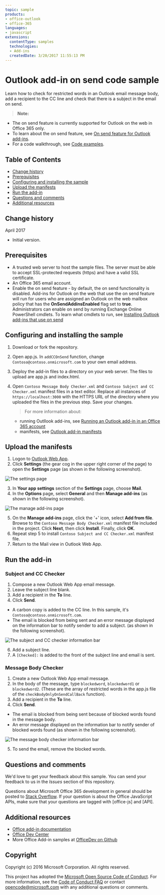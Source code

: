 ```yaml
---
topic: sample
products:
- office-outlook
- office-365
languages:
- javascript
extensions:
  contentType: samples
  technologies:
  - Add-ins
  createdDate: 3/20/2017 11:55:13 PM
---
```

# Outlook add-in on send code sample

Learn how to check for restricted words in an Outlook email message body, add a recipient to the CC line and check that there is a subject in the email on send.

>**Note:** 

* The on send feature is currently supported for Outlook on the web in Office 365 only. 
* To learn about the on send feature, see [On send feature for Outlook add-ins](https://dev.office.com/docs/add-ins/outlook/outlook-on-send-addins).  
* For a code walkthrough, see [Code examples](https://docs.microsoft.com/en-us/outlook/add-ins/outlook-on-send-addins#code-examples).

## Table of Contents
* [Change history](#change-history)
* [Prerequisites](#prerequisites)
* [Configuring and installing the sample](#configure)
* [Upload the manifests](#manifests)
* [Run the add-in](#test-the-add-in)
* [Questions and comments](#questions-and-comments)
* [Additional resources](#additional-resources)

## Change history

April 2017

* Initial version.

## Prerequisites

* A trusted web server to host the sample files. The server must be able to accept SSL-protected requests (https) and have a valid SSL certificate.
* An Office 365 email account.
* Enable the on send feature - by default, the on send functionality is disabled. Add-ins for Outlook on the web that use the on send feature will run for users who are assigned an Outlook on the web mailbox policy that has the **OnSendAddinsEnabled** flag set to **true**.  Administrators can enable on send by running Exchange Online PowerShell cmdlets. To learn what cmdlets to run, see [Installing Outlook add-ins that use on send](https://docs.microsoft.com/en-us/outlook/add-ins/outlook-on-send-addins#installing-outlook-add-ins-that-use-on-send)

## Configuring and installing the sample

1. Download or fork the repository.
2. Open app.js. In  `addCCOnSend` function, change `Contoso@contoso.onmicrosoft.com` to your own email address.
2. Deploy the add-in files to a directory on your web server. The files to upload are app.js and index.html.
3. Open `Contoso Message Body Checker.xml` and `Contoso Subject and CC Checker.xml` manifest files in a text editor. Replace all instances of `https://localhost:3000` with the HTTPS URL of the directory where you uploaded the files in the previous step. Save your changes.

   >  For more information about:
   * running Outllook add-ins, see [Running an Outlook add-in in an Office 365 account](https://dev.outlook.com/MailAppsGettingStarted/GetStarted)
   * manifests, see [Outlook add-in manifests](https://dev.office.com/docs/add-ins/outlook/manifests/manifests)

## Upload the manifests

1. Logon to [Outlook Web App](https://outlook.office365.com).
2. Click **Settings** (the gear cog in the upper right corner of the page) to open the **Settings** page (as shown in the following screenshot).

  ![The settings page](./readme-images/block-on-send-settings.png)

3. In **Your app settings** section of the **Settings** page, choose **Mail**.
4. In the **Options** page, select **General** and then **Manage add-ins** (as shown in the following screenshot).

 ![The manage add-ins page](./readme-images/block-on-send-manage-addins.png)

5. On the **Manage add-ins** page, click the '+' icon, select **Add from file**. Browse to the `Contoso Message Body Checker.xml` manifest file included in the project. Click **Next**, then click **Install**. Finally, click **OK**.
6. Repeat step 5 to install `Contoso Subject and CC Checker.xml` manifest file.
7. Return to the Mail view in Outlook Web App.


## Run the add-in

### Subject and CC Checker

1. Compose a new Outlook Web App email message. 
2. Leave the subject line blank.
3. Add a recipient in the **To** line. 
4. Click **Send**. 

* A carbon copy is added to the CC line.  In this sample, it's `Contoso@contoso.onmicrosoft.com`.
* The email is blocked from being sent and an error message displayed on the information bar to notify sender to add a subject. (as shown in the following screenshot).  

 ![The subject and CC checker information bar](./readme-images/block-on-send-subject-cc-inforbar.png) 

6. Add a subject line.
7. A `[Checked]:` is added to the front of the subject line and email is sent.

### Message Body Checker

1. Create a new Outlook Web App email message. 
2. In the body of the message, type `blockedword`, `blockedword1`  or `blockedword2`.  (These are the array of restricted words in the app.js file of the `checkBodyOnlyOnSendCallBack` function).
3. Add a recipient in the **To** line. 
5. Click **Send**.  

* The email is blocked from being sent because of blocked words found in the message body.  
* An error message displayed on the information bar to notify sender of blocked words found (as shown in the following screenshot).  

 ![The message body checker information bar](./readme-images/block-on-send-body.png)

5. To send the email, remove the blocked words.

## Questions and comments

We'd love to get your feedback about this sample. You can send your feedback to us in the *Issues* section of this repository.

Questions about Microsoft Office 365 development in general should be posted to [Stack Overflow](http://stackoverflow.com/questions/tagged/office-js+API). If your question is about the Office JavaScript APIs, make sure that your questions are tagged with [office-js] and [API].

## Additional resources

* [Office add-in documentation](https://msdn.microsoft.com/en-us/library/office/jj220060.aspx)
* [Office Dev Center](http://dev.office.com/)
* More Office Add-in samples at [OfficeDev on Github](https://github.com/officedev)

## Copyright
Copyright (c) 2016 Microsoft Corporation. All rights reserved.



This project has adopted the [Microsoft Open Source Code of Conduct](https://opensource.microsoft.com/codeofconduct/). For more information, see the [Code of Conduct FAQ](https://opensource.microsoft.com/codeofconduct/faq/) or contact [opencode@microsoft.com](mailto:opencode@microsoft.com) with any additional questions or comments.
